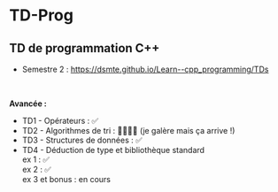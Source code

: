 # TD-Prog

## TD de programmation C++ 
- Semestre 2 : 
https://dsmte.github.io/Learn--cpp_programming/TDs

<br>

**Avancée :**
- TD1 - Opérateurs : ✅
- TD2 - Algorithmes de tri : 👩🏻‍🦯‍➡️ (je galère mais ça arrive !)
- TD3 - Structures de données : ✅
- TD4 - Déduction de type et bibliothèque standard<br>
  ex 1 : ✅ <br>
  ex 2 : ✅ <br>
  ex 3 et bonus : en cours
